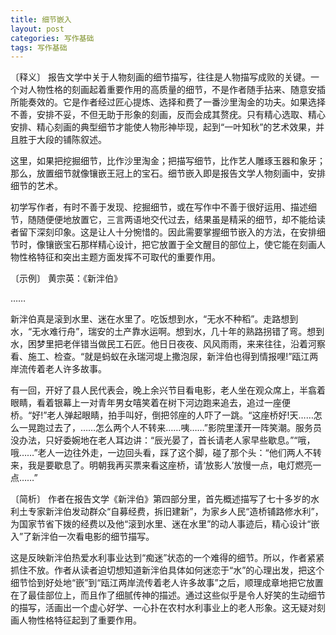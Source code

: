 ```yaml
---
title: 细节嵌入
layout: post
categories: 写作基础
tags: 写作基础
---
```


〔释义〕 报告文学中关于人物刻画的细节描写，往往是人物描写成败的关键。一个对人物性格的刻画起着重要作用的高质量的细节，不是作者随手拈来、随意安插所能奏效的。它是作者经过匠心提炼、选择和费了一番沙里淘金的功夫。如果选择不善，安排不妥，不但无助于形象的刻画，反而会成其赘疣。只有精心选取、精心安排、精心刻画的典型细节才能使人物形神毕现，起到“一叶知秋”的艺术效果，并且胜于大段的铺陈叙述。

这里，如果把挖掘细节，比作沙里淘金；把描写细节，比作艺人雕琢玉器和象牙；那么，放置细节就像镶嵌王冠上的宝石。细节嵌入即是报告文学人物刻画中，安排细节的艺术。

初学写作者，有时不善于发现、挖掘细节，或在写作中不善于很好运用、描述细节，随随便便地放置它，三言两语地交代过去，结果虽是精采的细节，却不能给读者留下深刻印象。这是让人十分惋惜的。因此需要掌握细节嵌入的方法，在安排细节时，像镶嵌宝石那样精心设计，把它放置于全文醒目的部位上，使它能在刻画人物性格特征和突出主题方面发挥不可取代的重要作用。

〔示例〕 黄宗英：《新泮伯》

……

新泮伯真是滚到水里、迷在水里了。吃饭想到水，“无水不种稻”。走路想到水，“无水难行舟”，瑞安的土产靠水运啊。想到水，几十年的熟路拐错了弯。想到水，困梦里把老伴错当做民工石匠。他日日夜夜、风风雨雨，来来往往，沿着河察看、施工、检查。“就是蚂蚁在永瑞河堤上撒泡尿，新泮伯也得到情报哩!”瓯江两岸流传着老人许多故事。

有一回，开好了县人民代表会，晚上余兴节目看电影，老人坐在观众席上，半翕着眼睛，看着银幕上一对青年男女嘻笑着在树下河边跑来追去，追过一座便桥。“好!”老人弹起眼睛，拍手叫好，倒把邻座的人吓了一跳。“这座桥好!天……怎么一晃跑过去了，……怎么两个人不转来……咦……”影院里漾开一阵笑潮。服务员没办法，只好委婉地在老人耳边讲：“辰光晏了，首长请老人家早些歇息。”“哦，哦……”老人一边往外走，一边回头看，踩了这个脚，碰了那个头：“他们两人不转来，我是要歇息了。明朝我再买票来看这座桥，请‘放影人’放慢一点，电灯燃亮一点……”

〔简析〕 作者在报告文学《新泮伯》第四部分里，首先概述描写了七十多岁的水利土专家新泮伯发动群众“自募经费，拆旧建新”，为家乡人民“造桥铺路修水利”，为国家节省下拨的经费以及他“滚到水里、迷在水里”的动人事迹后，精心设计“嵌入”了新泮伯一次看电影的细节描写。

这是反映新泮伯热爱水利事业达到“痴迷”状态的一个难得的细节。所以，作者紧紧抓住不放。作者从读者迫切想知道新泮伯具体如何迷恋于“水”的心理出发，把这个细节恰到好处地“嵌”到“瓯江两岸流传着老人许多故事”之后，顺理成章地把它放置在了最佳部位上，而且作了细腻传神的描述。通过这些似乎是令人好笑的生动细节的描写，活画出一个虚心好学、一心扑在农村水利事业上的老人形象。这无疑对刻画人物性格特征起到了重要作用。 